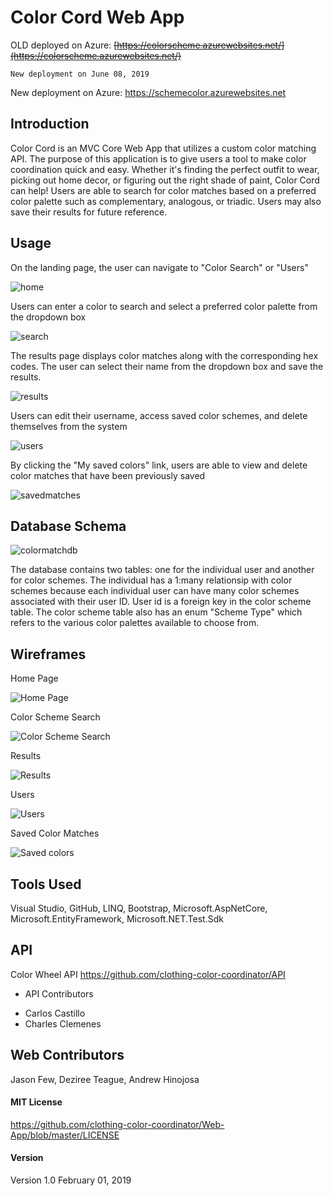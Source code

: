 # Color Cord Web App

OLD deployed on Azure: ~~[https://colorscheme.azurewebsites.net/](https://colorscheme.azurewebsites.net/)~~

```
New deployment on June 08, 2019
```
New deployment on Azure: https://schemecolor.azurewebsites.net 

## Introduction

Color Cord is an MVC Core Web App that utilizes a custom color matching API.  The purpose of this application is to give users a tool to make color coordination quick and easy. Whether it's finding the perfect outfit to wear, picking out home decor, or figuring out the right shade of paint, Color Cord can help!  Users are able to search for color matches based on a preferred color palette such as complementary, analogous, or triadic.  Users may also save their results for future reference. 

## Usage

On the landing page, the user can navigate to "Color Search" or "Users"

![home](https://github.com/clothing-color-coordinator/Web-App/blob/master/Assets/home.JPG)

Users can enter a color to search and select a preferred color palette from the dropdown box

![search](https://github.com/clothing-color-coordinator/Web-App/blob/master/Assets/search.JPG)

The results page displays color matches along with the corresponding hex codes.  The user can select their name from the dropdown box and save the results.

![results](https://github.com/clothing-color-coordinator/Web-App/blob/master/Assets/results.JPG)

Users can edit their username, access saved color schemes, and delete themselves from the system

![users](https://github.com/clothing-color-coordinator/Web-App/blob/master/Assets/users.JPG)

By clicking the "My saved colors" link, users are able to view and delete color matches that have been previously saved

![savedmatches](https://github.com/clothing-color-coordinator/Web-App/blob/master/Assets/savedmatches.JPG)

## Database Schema

![colormatchdb](https://github.com/clothing-color-coordinator/Web-App/blob/master/Assets/colormatchdb.JPG)

The database contains two tables: one for the individual user and another for color schemes.  The individual has a 1:many relationsip with color schemes because each individual user can have many color schemes associated with their user ID.  User id is a foreign key in the color scheme table.  The color scheme table also has an enum "Scheme Type" which refers to the various color palettes available to choose from.    

## Wireframes

Home Page

![Home Page](https://github.com/clothing-color-coordinator/Web-App/blob/master/Assets/wf-home.JPG)

Color Scheme Search

![Color Scheme Search](https://github.com/clothing-color-coordinator/Web-App/blob/master/Assets/wf-search.JPG)

Results

![Results](https://github.com/clothing-color-coordinator/Web-App/blob/master/Assets/wf-results.JPG)

Users

![Users](https://github.com/clothing-color-coordinator/Web-App/blob/master/Assets/wf-users.JPG)

Saved Color Matches

![Saved colors](https://github.com/clothing-color-coordinator/Web-App/blob/master/Assets/wf-savedmatches.JPG)

## Tools Used

Visual Studio, GitHub, LINQ, Bootstrap, Microsoft.AspNetCore, Microsoft.EntityFramework, Microsoft.NET.Test.Sdk 

## API 

Color Wheel API https://github.com/clothing-color-coordinator/API

* API Contributors
- Carlos Castillo
- Charles Clemenes

## Web Contributors

Jason Few, Deziree Teague, Andrew Hinojosa

#### MIT License

https://github.com/clothing-color-coordinator/Web-App/blob/master/LICENSE

#### Version

Version 1.0  February 01, 2019
